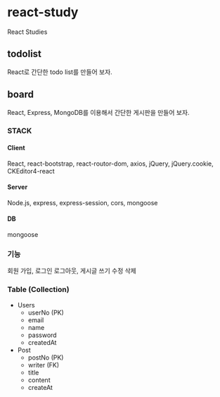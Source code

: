 # react-study

React Studies

## todolist

React로 간단한 todo list를 만들어 보자.

## board

React, Express, MongoDB를 이용해서 간단한 게시판을 만들어 보자.

### STACK

#### Client

React, react-bootstrap, react-routor-dom, axios, jQuery, jQuery.cookie, CKEditor4-react

#### Server

Node.js, express, express-session, cors, mongoose

#### DB

mongoose

### 기능

회원 가입, 로그인 로그아웃, 게시글 쓰기 수정 삭제

### Table (Collection)

- Users
  - userNo (PK)
  - email
  - name
  - password
  - createdAt
- Post
  - postNo (PK)
  - writer (FK)
  - title
  - content
  - createAt
